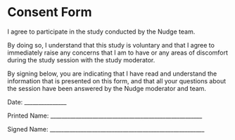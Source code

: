 # Consent Form

I agree to participate in the study conducted by the Nudge team.

By doing so, I understand that this study is voluntary and that I agree to immediately raise any concerns
that I am to have or any areas of discomfort during the study session with the study moderator. 


By signing below, you are indicating that I have read and understand the information that is presented
on this form, and that all your questions about the session have been answered by the Nudge moderator and team.


Date: _______________

Printed Name: ______________________________________________________

Signed Name: _______________________________________________________
